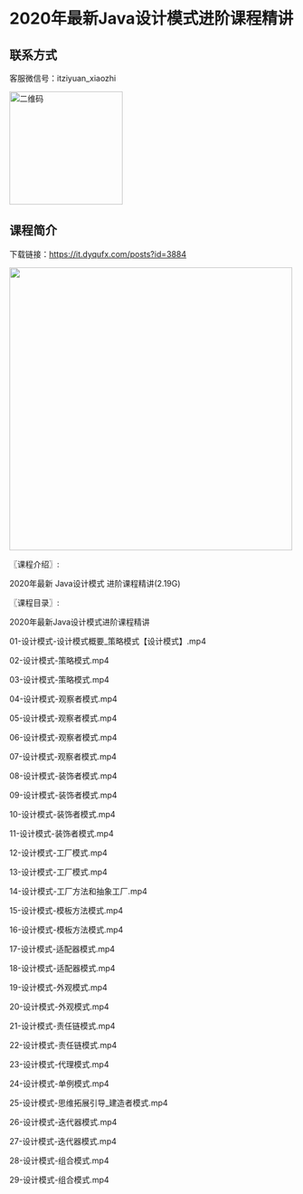 # 2020年最新Java设计模式进阶课程精讲

## 联系方式

客服微信号：itziyuan_xiaozhi

<img src="https://ziyuanyun.oss-cn-guangzhou.aliyuncs.com/common/20240614073449/666b82192834a.jpg" width="200" height="200" alt="二维码">

## 课程简介

下载链接：https://it.dyqufx.com/posts?id=3884

<img src="https://ziyuanyun.oss-cn-guangzhou.aliyuncs.com/yun/20240515185406/6644944e43a6e.jpg" width="500" alt="">

  〖课程介绍〗:

 2020年最新 Java设计模式 进阶课程精讲(2.19G)

 〖课程目录〗:

 2020年最新Java设计模式进阶课程精讲



 01-设计模式-设计模式概要_策略模式【设计模式】.mp4

 02-设计模式-策略模式.mp4

 03-设计模式-策略模式.mp4

 04-设计模式-观察者模式.mp4

 05-设计模式-观察者模式.mp4

 06-设计模式-观察者模式.mp4

 07-设计模式-观察者模式.mp4

 08-设计模式-装饰者模式.mp4

 09-设计模式-装饰者模式.mp4

 10-设计模式-装饰者模式.mp4

 11-设计模式-装饰者模式.mp4

 12-设计模式-工厂模式.mp4

 13-设计模式-工厂模式.mp4

 14-设计模式-工厂方法和抽象工厂.mp4

 15-设计模式-模板方法模式.mp4

 16-设计模式-模板方法模式.mp4

 17-设计模式-适配器模式.mp4

 18-设计模式-适配器模式.mp4

 19-设计模式-外观模式.mp4

 20-设计模式-外观模式.mp4

 21-设计模式-责任链模式.mp4

 22-设计模式-责任链模式.mp4

 23-设计模式-代理模式.mp4

 24-设计模式-单例模式.mp4

 25-设计模式-思维拓展引导_建造者模式.mp4

 26-设计模式-迭代器模式.mp4

 27-设计模式-迭代器模式.mp4

 28-设计模式-组合模式.mp4

 29-设计模式-组合模式.mp4

  